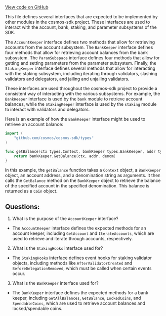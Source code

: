 [View code on GitHub](https://github.com/cosmos/cosmos-sdk.git/x/slashing/types/expected_keepers.go)

This file defines several interfaces that are expected to be implemented by other modules in the cosmos-sdk project. These interfaces are used to interact with the account, bank, staking, and parameter subsystems of the SDK.

The `AccountKeeper` interface defines two methods that allow for retrieving accounts from the account subsystem. The `BankKeeper` interface defines four methods that allow for retrieving account balances from the bank subsystem. The `ParamSubspace` interface defines four methods that allow for getting and setting parameters from the parameter subsystem. Finally, the `StakingKeeper` interface defines several methods that allow for interacting with the staking subsystem, including iterating through validators, slashing validators and delegators, and jailing and unjailing validators.

These interfaces are used throughout the cosmos-sdk project to provide a consistent way of interacting with the various subsystems. For example, the `BankKeeper` interface is used by the `bank` module to retrieve account balances, while the `StakingKeeper` interface is used by the `staking` module to interact with validators and delegators.

Here is an example of how the `BankKeeper` interface might be used to retrieve an account balance:

```go
import (
    "github.com/cosmos/cosmos-sdk/types"
)

func getBalance(ctx types.Context, bankKeeper types.BankKeeper, addr types.AccAddress, denom string) types.Coin {
    return bankKeeper.GetBalance(ctx, addr, denom)
}
```

In this example, the `getBalance` function takes a `Context` object, a `BankKeeper` object, an account address, and a denomination string as arguments. It then calls the `GetBalance` method on the `BankKeeper` object to retrieve the balance of the specified account in the specified denomination. This balance is returned as a `Coin` object.
## Questions: 
 1. What is the purpose of the `AccountKeeper` interface?
- The `AccountKeeper` interface defines the expected methods for an account keeper, including `GetAccount` and `IterateAccounts`, which are used to retrieve and iterate through accounts, respectively.

2. What is the `StakingHooks` interface used for?
- The `StakingHooks` interface defines event hooks for staking validator objects, including methods like `AfterValidatorCreated` and `BeforeDelegationRemoved`, which must be called when certain events occur.

3. What is the `BankKeeper` interface used for?
- The `BankKeeper` interface defines the expected methods for a bank keeper, including `GetAllBalances`, `GetBalance`, `LockedCoins`, and `SpendableCoins`, which are used to retrieve account balances and locked/spendable coins.